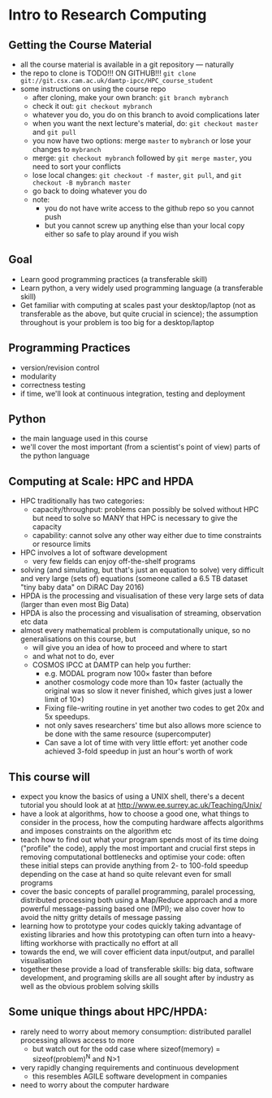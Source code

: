 Intro to Research Computing
===========================

Getting the Course Material
---------------------------

-   all the course material is available in a git repository — naturally
-   the repo to clone is TODO!!! ON GITHUB!!! `git clone git://git.csx.cam.ac.uk/damtp-ipcc/HPC_course_student`
-   some instructions on using the course repo
    -   after cloning, make your own branch: `git branch mybranch`
    -   check it out: `git checkout mybranch`
    -   whatever you do, you do on this branch to avoid complications later
    -   when you want the next lecture's material, do: `git checkout master` and `git pull`
    -   you now have two options: merge `master` to `mybranch` or lose your changes to `mybranch`
    -   merge: `git checkout mybranch` followed by `git merge master`, you need to sort your conflicts
    -   lose local changes: `git checkout -f master`, `git pull`, and `git checkout -B mybranch master`
    -   go back to doing whatever you do
    -   note:
        -   you do not have write access to the github repo so you cannot push
        -   but you cannot screw up anything else than your local copy either so safe to play around if you wish

Goal
----

-   Learn good programming practices (a transferable skill)
-   Learn python, a very widely used programming language (a transferable skill)
-   Get familiar with computing at scales past your desktop/laptop (not as transferable as the above, but quite crucial in science); the assumption throughout is your problem is too big for a desktop/laptop

Programming Practices
---------------------

-   version/revision control
-   modularity
-   correctness testing
-   if time, we'll look at continuous integration, testing and deployment

Python
------

-   the main language used in this course
-   we'll cover the most important (from a scientist's point of view) parts of the python language

Computing at Scale: HPC and HPDA
--------------------------------

-   HPC traditionally has two categories:
    -   capacity/throughput: problems can possibly be solved without HPC but need to solve so MANY that HPC is necessary to give the capacity
    -   capability: cannot solve any other way either due to time constraints or resource limits
-   HPC involves a lot of software development
    -   very few fields can enjoy off-the-shelf programs
-   solving (and simulating, but that's just an equation to solve) very difficult and very large (sets of) equations (someone called a 6.5 TB dataset "tiny baby data" on DiRAC Day 2016)
-   HPDA is the processing and visualisation of these very large sets of data (larger than even most Big Data)
-   HPDA is also the processing and visualisation of streaming, observation etc data
-   almost every mathematical problem is computationally unique, so no generalisations on this course, but
    -   will give you an idea of how to proceed and where to start
    -   and what not to do, ever
    -   COSMOS IPCC at DAMTP can help you further:
        -   e.g. MODAL program now 100× faster than before
        -   another cosmology code more than 10× faster (actually the original was so slow it never finished, which gives just a lower limit of 10×)
        -   Fixing file-writing routine in yet another two codes to get 20x and 5x speedups.
        -   not only saves researchers' time but also allows more science to be done with the same resource (supercomputer)
        -   Can save a lot of time with very little effort: yet another code achieved 3-fold speedup in just an hour's worth of work

This course will
----------------

-   expect you know the basics of using a UNIX shell, there's a decent tutorial you should look at at <http://www.ee.surrey.ac.uk/Teaching/Unix/>
-   have a look at algorithms, how to choose a good one, what things to consider in the process, how the computing hardware affects algorithms and imposes constraints on the algorithm etc
-   teach how to find out what your program spends most of its time doing ("profile" the code), apply the most important and crucial first steps in removing computational bottlenecks and optimise your code: often these initial steps can provide anything from 2- to 100-fold speedup depending on the case at hand so quite relevant even for small programs
-   cover the basic concepts of parallel programming, paralel processing, distributed processing both using a Map/Reduce approach and a more powerful message-passing based one (MPI); we also cover how to avoid the nitty gritty details of message passing
-   learning how to prototype your codes quickly taking advantage of existing libraries and how this prototyping can often turn into a heavy-lifting workhorse with practically no effort at all
-   towards the end, we will cover efficient data input/output, and parallel visualisation
-   together these provide a load of transferable skills: big data, software development, and programing skills are all sought after by industry as well as the obvious problem solving skills

Some unique things about HPC/HPDA:
----------------------------------

-   rarely need to worry about memory consumption: distributed parallel processing allows access to more
    -   but watch out for the odd case where sizeof(memory) = sizeof(problem)<sup>N</sup> and N&gt;1
-   very rapidly changing requirements and continuous development
    -   this resembles AGILE software development in companies
-   need to worry about the computer hardware
